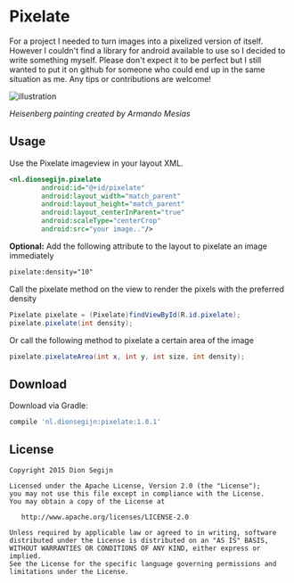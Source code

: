 # Pixelate
For a project I needed to turn images into a pixelized version of itself. However I couldn't find a library for android available to use so I decided to write something myself. Please don't expect it to be perfect but I still wanted to put it on github for someone who could end up in the same situation as me. Any tips or contributions are welcome!

![illustration](https://github.com/DanielMartinus/Pixelate/blob/master/images/pixelate_illustration.png "Pixelate")

_Heisenberg painting created by Armando Mesias_

## Usage

Use the Pixelate imageview in your layout XML.

```XML
<nl.dionsegijn.pixelate
        android:id="@+id/pixelate"
        android:layout_width="match_parent"
        android:layout_height="match_parent"
        android:layout_centerInParent="true"
        android:scaleType="centerCrop"
        android:src="your image.."/>
```
**Optional:** Add the following attribute to the layout to pixelate an image immediately

```XML
pixelate:density="10"
```


Call the pixelate method on the view to render the pixels with the preferred density
```Java
Pixelate pixelate = (Pixelate)findViewById(R.id.pixelate);
pixelate.pixelate(int density);
```
Or call the following method to pixelate a certain area of the image
```Java
pixelate.pixelateArea(int x, int y, int size, int density);
```


Download
--------

Download via Gradle:
```groovy
compile 'nl.dionsegijn:pixelate:1.0.1'
```

License
-------

    Copyright 2015 Dion Segijn

    Licensed under the Apache License, Version 2.0 (the "License");
    you may not use this file except in compliance with the License.
    You may obtain a copy of the License at

       http://www.apache.org/licenses/LICENSE-2.0

    Unless required by applicable law or agreed to in writing, software
    distributed under the License is distributed on an "AS IS" BASIS,
    WITHOUT WARRANTIES OR CONDITIONS OF ANY KIND, either express or implied.
    See the License for the specific language governing permissions and
    limitations under the License.

